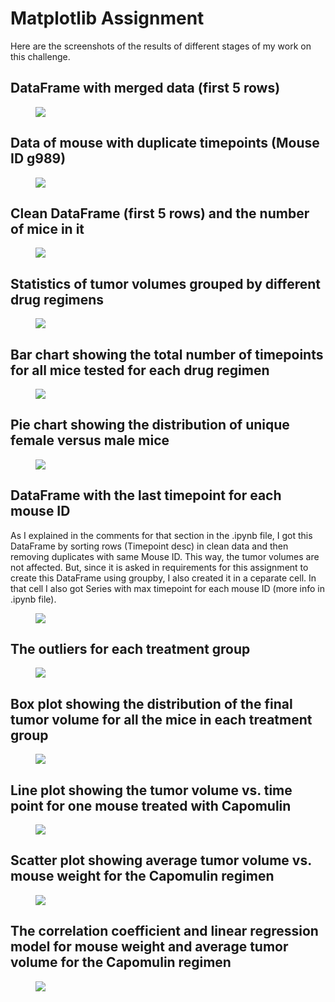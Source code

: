 # Matplotlib Assignment
Here are the screenshots of the results of different stages of my work on this challenge.

## DataFrame with merged data (first 5 rows)
<figure>
  <img
  src="/Pymaceuticals/screenshots/merged_data.png">
</figure>

## Data of mouse with duplicate timepoints (Mouse ID g989)
<figure>
  <img
  src="/Pymaceuticals/screenshots/duplicate_mouse_data.png">
</figure>

## Clean DataFrame (first 5 rows) and the number of mice in it
<figure>
  <img
  src="/Pymaceuticals/screenshots/clean_data.png">
</figure>

## Statistics of tumor volumes grouped by different drug regimens
<figure>
  <img
  src="/Pymaceuticals/screenshots/drug_volume_stats.png">
</figure>

## Bar chart showing the total number of timepoints for all mice tested for each drug regimen
<figure>
  <img
  src="/Pymaceuticals/screenshots/bar_chart.png">
</figure>

## Pie chart showing the distribution of unique female versus male mice
<figure>
  <img
  src="/Pymaceuticals/screenshots/pie_chart.png">
</figure>

## DataFrame with the last timepoint for each mouse ID
As I explained in the comments for that section in the .ipynb file, I got this DataFrame by sorting rows (Timepoint desc) in clean data and then removing
duplicates with same Mouse ID. This way, the tumor volumes are not affected. But, since it is asked in requirements for this assignment to create this DataFrame
using groupby, I also created it in a ceparate cell. In that cell I also got Series with max timepoint for each mouse ID (more info in .ipynb file).
<figure>
  <img
  src="/Pymaceuticals/screenshots/latest_timepoints.png">
</figure>

## The outliers for each treatment group
<figure>
  <img
  src="/Pymaceuticals/screenshots/potential_outliers.png">
</figure>

## Box plot showing the distribution of the final tumor volume for all the mice in each treatment group
<figure>
  <img
  src="/Pymaceuticals/screenshots/boxplot.png">
</figure>

## Line plot showing the tumor volume vs. time point for one mouse treated with Capomulin
<figure>
  <img
  src="/Pymaceuticals/screenshots/line_chart_capomulin.png">
</figure>

## Scatter plot showing average tumor volume vs. mouse weight for the Capomulin regimen
<figure>
  <img
  src="/Pymaceuticals/screenshots/scatter_chart_capomulin.png">
</figure>

## The correlation coefficient and linear regression model for mouse weight and average tumor volume for the Capomulin regimen
<figure>
  <img
  src="/Pymaceuticals/screenshots/correlation_linear_regression.png">
</figure>
